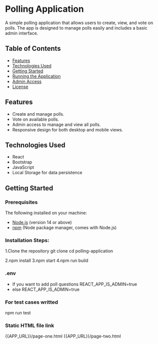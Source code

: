 # Polling Application

A simple polling application that allows users to create, view, and vote on polls. The app is designed to manage polls easily and includes a basic admin interface.

## Table of Contents

- [Features](#features)
- [Technologies Used](#technologies-used)
- [Getting Started](#getting-started)
- [Running the Application](#running-the-application)
- [Admin Access](#admin-access)
- [License](#license)

## Features

- Create and manage polls.
- Vote on available polls.
- Admin access to manage and view all polls.
- Responsive design for both desktop and mobile views.

## Technologies Used

- React
- Bootstrap
- JavaScript
- Local Storage for data persistence

## Getting Started

### Prerequisites

The following installed on your machine:

- [Node.js](https://nodejs.org/) (version 14 or above)
- [npm](https://www.npmjs.com/) (Node package manager, comes with Node.js)

### Installation Steps:

1.Clone the repository
   git clone <your-repository-url>
   cd polling-application

2.npm install
3.npm start
4.npm run build


### .env
- If you want to add poll questions
REACT_APP_IS_ADMIN=true
- else
REACT_APP_IS_ADMIN=true


### For test cases writted
npm run test


### Static HTML file link 
{{APP_URL}}/page-one.html
{{APP_URL}}/page-two.html
